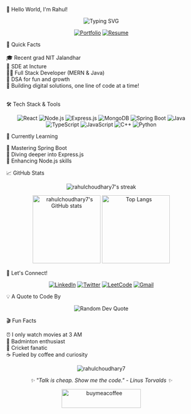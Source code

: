 👋 Hello World, I'm Rahul!
<p align="center">
  <img src="https://readme-typing-svg.herokuapp.com?font=Fira+Code&pause=1000&color=54A6FF&center=true&vCenter=true&width=435&lines=Software+Engineer;DSA+Enthusiast;Full+Stack+Developer;Always+Learning" alt="Typing SVG" />
</p>
<p align="center">
  <a target="_blank" href="https://rahul-codes.vercel.app"><img src="https://img.shields.io/badge/Portfolio-FF7139?style=for-the-badge&logo=Firefox-Browser&logoColor=white" alt="Portfolio"/></a>
  <a target="_blank" href="https://drive.google.com/file/d/1Wfi8Ix-WHf3c0uBF3sDxaXpgcH4T7dK1/view?usp=drive_link"><img src="https://img.shields.io/badge/Resume-4285F4?style=for-the-badge&logo=google-drive&logoColor=white" alt="Resume"/></a>
</p>
🚀 Quick Facts<br><br>
🎓 Recent grad NIT Jalandhar<br>
💼 SDE at Incture<br>
👨‍💻 Full Stack Developer (MERN & Java)<br>
🧩 DSA for fun and growth<br>
🌟 Building digital solutions, one line of code at a time!
<br><br>


🛠️ Tech Stack & Tools
<p align="center">
  <img src="https://img.shields.io/badge/React-20232A?style=for-the-badge&logo=react&logoColor=61DAFB" alt="React"/>
  <img src="https://img.shields.io/badge/Node.js-339933?style=for-the-badge&logo=nodedotjs&logoColor=white" alt="Node.js"/>
  <img src="https://img.shields.io/badge/Express.js-000000?style=for-the-badge&logo=express&logoColor=white" alt="Express.js"/>
  <img src="https://img.shields.io/badge/MongoDB-4EA94B?style=for-the-badge&logo=mongodb&logoColor=white" alt="MongoDB"/>
  <img src="https://img.shields.io/badge/Spring_Boot-F2F4F9?style=for-the-badge&logo=spring-boot" alt="Spring Boot"/>
  <img src="https://img.shields.io/badge/Java-ED8B00?style=for-the-badge&logo=java&logoColor=white" alt="Java"/>
  <img src="https://img.shields.io/badge/TypeScript-007ACC?style=for-the-badge&logo=typescript&logoColor=white" alt="TypeScript"/>
  <img src="https://img.shields.io/badge/JavaScript-323330?style=for-the-badge&logo=javascript&logoColor=F7DF1E" alt="JavaScript"/>
  <img src="https://img.shields.io/badge/C%2B%2B-00599C?style=for-the-badge&logo=c%2B%2B&logoColor=white" alt="C++"/>
  <img src="https://img.shields.io/badge/Python-FFD43B?style=for-the-badge&logo=python&logoColor=blue" alt="Python"/>
</p>
🌱 Currently Learning

🍃 Mastering Spring Boot<br>
🚂 Diving deeper into Express.js<br>
🔧 Enhancing Node.js skills

📈 GitHub Stats
<p align="center">
  <img src="https://github-readme-streak-stats.herokuapp.com/?user=rahulchoudhary7&theme=tokyonight" alt="rahulchoudhary7's streak"/>
</p>
<p align="center">
  <img height="180em" src="https://github-readme-stats.vercel.app/api?username=rahulchoudhary7&show_icons=true&theme=tokyonight" alt="rahulchoudhary7's GitHub stats"/>
  <img height="180em" src="https://github-readme-stats.vercel.app/api/top-langs/?username=rahulchoudhary7&layout=compact&theme=tokyonight" alt="Top Langs"/>
</p>
🤝 Let's Connect!
<p align="center">
  <a href="https://linkedin.com/in/raaxhul"><img src="https://img.shields.io/badge/LinkedIn-0077B5?style=for-the-badge&logo=linkedin&logoColor=white" alt="LinkedIn"/></a>
  <a href="https://twitter.com/r_ahulchoudhary"><img src="https://img.shields.io/badge/Twitter-1DA1F2?style=for-the-badge&logo=twitter&logoColor=white" alt="Twitter"/></a>
  <a href="https://www.leetcode.com/rahulchoudhary077"><img src="https://img.shields.io/badge/-LeetCode-FFA116?style=for-the-badge&logo=LeetCode&logoColor=black" alt="LeetCode"/></a>
  <a href="mailto:youremail@example.com"><img src="https://img.shields.io/badge/Gmail-D14836?style=for-the-badge&logo=gmail&logoColor=white" alt="Gmail"/></a>
</p>
💡 A Quote to Code By
<p align="center">
  <img src="https://quotes-github-readme.vercel.app/api?type=horizontal&theme=tokyonight" alt="Random Dev Quote"/>
</p>
🎬 Fun Facts

⏰ I only watch movies at 3 AM<br>
🏸 Badminton enthusiast<br>
🏏 Cricket fanatic<br>
☕ Fueled by coffee and curiosity<br>


<p align="center">
  <img src="https://komarev.com/ghpvc/?username=rahulchoudhary7&label=Profile%20views&color=0e75b6&style=flat" alt="rahulchoudhary7"/>
</p>
<p align="center">
  <i>✨ "Talk is cheap. Show me the code." - Linus Torvalds ✨</i>
</p>
<p align="center">
  <a href="https://www.buymeacoffee.com/raaxhul"><img src="https://cdn.buymeacoffee.com/buttons/v2/default-yellow.png" height="50" width="210" alt="buymeacoffee"/></a>
</p>
